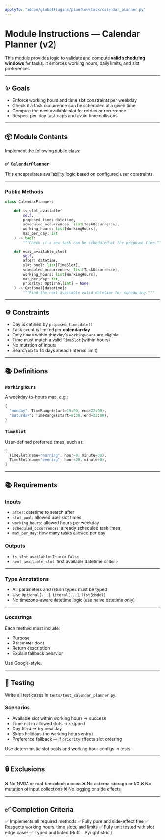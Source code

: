 ```yaml
---
applyTo: "addon/globalPlugins/planflow/task/calendar_planner.py"
---
```


# Module Instructions — Calendar Planner (v2)

This module provides logic to validate and compute **valid scheduling windows** for tasks. It enforces working hours, daily limits, and slot preferences.

---

## ✨ Goals

- Enforce working hours and time slot constraints per weekday
- Check if a task occurrence can be scheduled at a given time
- Compute the next available slot for retries or recurrence
- Respect per-day task caps and avoid time collisions

---

## 📦 Module Contents

Implement the following public class:

### ✅ `CalendarPlanner`

This encapsulates availability logic based on configured user constraints.

---

### Public Methods

```python
class CalendarPlanner:

    def is_slot_available(
        self,
        proposed_time: datetime,
        scheduled_occurrences: list[TaskOccurrence],
        working_hours: list[WorkingHours],
        max_per_day: int
    ) -> bool:
        """Check if a new task can be scheduled at the proposed time."""

    def next_available_slot(
        self,
        after: datetime,
        slot_pool: list[TimeSlot],
        scheduled_occurrences: list[TaskOccurrence],
        working_hours: list[WorkingHours],
        max_per_day: int,
        priority: Optional[int] = None
    ) -> Optional[datetime]:
        """Find the next available valid datetime for scheduling."""
````

---

## ⚙️ Constraints

* Day is defined by `proposed_time.date()`
* Task count is limited per **calendar day**
* Only times within that day’s `WorkingHours` are eligible
* Time must match a valid `TimeSlot` (within hours)
* No mutation of inputs
* Search up to 14 days ahead (internal limit)

---

## 📚 Definitions

### `WorkingHours`

A weekday-to-hours map, e.g.:

```python
{
  "monday": TimeRange(start=19:00, end=22:00),
  "saturday": TimeRange(start=8:30, end=22:00),
}
```

### `TimeSlot`

User-defined preferred times, such as:

```python
[
  TimeSlot(name="morning", hour=8, minute=30),
  TimeSlot(name="evening", hour=20, minute=0),
]
```

---

## 📚 Requirements

### Inputs

* `after`: datetime to search after
* `slot_pool`: allowed user slot times
* `working_hours`: allowed hours per weekday
* `scheduled_occurrences`: already scheduled task times
* `max_per_day`: how many tasks allowed per day

### Outputs

* `is_slot_available`: `True` or `False`
* `next_available_slot`: first available datetime or `None`

---

### Type Annotations

* All parameters and return types must be typed
* Use `Optional[...]`, `Literal[...]`, `list[Model]`
* No timezone-aware datetime logic (use naive datetime only)

---

### Docstrings

Each method must include:

* Purpose
* Parameter docs
* Return description
* Explain fallback behavior

Use Google-style.

---

## 🧪 Testing

Write all test cases in `tests/test_calendar_planner.py`.

### Scenarios

* Available slot within working hours → success
* Time not in allowed slots → skipped
* Day filled → try next day
* Skips holidays (no working hours entry)
* Preference fallback — if `priority` affects slot ordering

Use deterministic slot pools and working hour configs in tests.

---

## 🔒 Exclusions

❌ No NVDA or real-time clock access
❌ No external storage or I/O
❌ No mutation of input collections
❌ No logging or side effects

---

## ✅ Completion Criteria

✅ Implements all required methods
✅ Fully pure and side-effect free
✅ Respects working hours, time slots, and limits
✅ Fully unit tested with slot edge cases
✅ Typed and linted (Ruff + Pyright strict)
